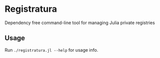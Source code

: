 # Registratura

Dependency free command-line tool for managing Julia private registries

## Usage

Run `./registratura.jl --help` for usage info.
